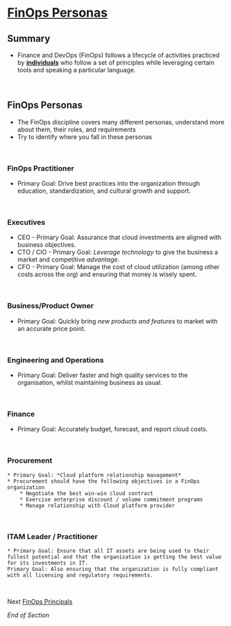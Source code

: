 # [FinOps Personas](https://www.finops.org/framework/personas/)

## Summary
* Finance and DevOps (FinOps) follows a lifecycle of activities practiced by [**individuals**](https://www.mindmeister.com/2757652925/03-finops-teams-motivation) who follow a set of principles while leveraging certain tools and speaking a particular language.
<br>


## FinOps Personas
* The FinOps discipline covers many different personas, understand more about them, their roles, and requirements
* Try to identify where you fall in these personas
<br>

### FinOps Practitioner
* Primary Goal: Drive best practices into the organization through education, standardization, and cultural growth and support.
<br>

### Executives
* CEO - Primary Goal: Assurance that cloud investments are aligned with business objectives.
* CTO / CIO - Primary Goal: *Leverage technology* to give the business a market and competitive *advantage*.
* CFO - Primary Goal: Manage the cost of cloud utilization (among other costs across the org) and ensuring that money is wisely spent.
<br>

### Business/Product Owner
* Primary Goal: Quickly bring *new products and features* to market with an accurate price point.
<br>

### Engineering and Operations
* Primary Goal: Deliver faster and high quality services to the organisation, whilst maintaining business as usual.
<br>

### Finance
* Primary Goal: Accurately budget, forecast, and report cloud costs.
<br>

### Procurement
    * Primary Goal: *Cloud platform relationship management*
    * Procurement should have the following objectives in a FinOps organization
        * Negotiate the best win-win cloud contract
        * Exercise enterprise discount / volume commitment programs 
        * Manage relationship with Cloud platform provider
<br>

### ITAM Leader / Practitioner
    * Primary Goal: Ensure that all IT assets are being used to their fullest potential and that the organization is getting the best value for its investments in IT. 
    Primary Goal: Also ensuring that the organization is fully compliant with all licensing and regulatory requirements. 
<br>

Next [FinOps Principals](https://github.com/jamesbuckett/finops-certified-practitioner/blob/main/04-finops-principals.md)
<br>

*End of Section*